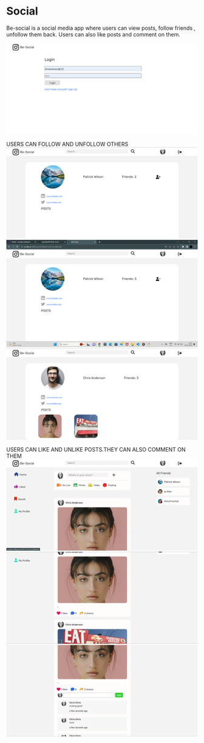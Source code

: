 # Social

Be-social is a social media app where users can view posts, follow friends , unfollow them back. Users can also like posts and comment on them.

 ![Image 1](https://github.com/piyushpatil4270/Social/blob/master/client/src/images/Screenshot%20(23).png) 
 
 USERS CAN FOLLOW AND UNFOLLOW OTHERS 
 ![Image 3](https://github.com/piyushpatil4270/Social/blob/master/client/src/images/Screenshot%20(27).png)
 ![Image 4](https://github.com/piyushpatil4270/Social/blob/master/client/src/images/Screenshot%20(28).png) 
 ![Image 5](https://github.com/piyushpatil4270/Social/blob/master/client/src/images/Screenshot%20(29).png) 
 
USERS CAN LIKE AND UNLIKE POSTS.THEY CAN ALSO COMMENT ON THEM
 ![Image 6](https://github.com/piyushpatil4270/Social/blob/master/client/src/images/Screenshot%20(24).png) 
 ![Image 6](https://github.com/piyushpatil4270/Social/blob/master/client/src/images/Screenshot%20(25).png) 
 ![Image 6](https://github.com/piyushpatil4270/Social/blob/master/client/src/images/Screenshot%20(26).png) 
